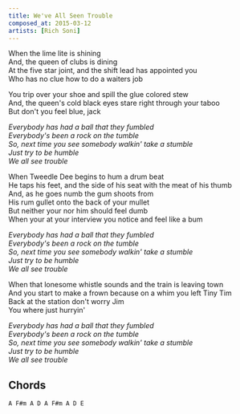 ```yaml
---
title: We've All Seen Trouble
composed_at: 2015-03-12
artists: [Rich Soni]
---
```


When the lime lite is shining  
And, the queen of clubs is dining  
At the five star joint, and the shift lead has appointed you  
Who has no clue how to do a waiters job  

You trip over your shoe and spill the glue colored stew  
And, the queen's cold black eyes stare right through your taboo  
But don't you feel blue, jack  

*Everybody has had a ball that they fumbled*  
*Everybody's been a rock on the tumble*  
*So, next time you see somebody walkin' take a stumble*  
*Just try to be humble*  
*We all see trouble*  

When Tweedle Dee begins to hum a drum beat  
He taps his feet, and the side of his seat with the meat of his thumb  
And, as he goes numb the gum shoots from  
His rum gullet onto the back of your mullet  
But neither your nor him should feel dumb  
When your at your interview you notice and feel like a bum  

*Everybody has had a ball that they fumbled*  
*Everybody's been a rock on the tumble*  
*So, next time you see somebody walkin' take a stumble*  
*Just try to be humble*  
*We all see trouble*  

When that lonesome whistle sounds and the train is leaving town  
And you start to make a frown because on a whim you left Tiny Tim  
Back at the station don't worry Jim  
You where just hurryin'  

*Everybody has had a ball that they fumbled*  
*Everybody's been a rock on the tumble*  
*So, next time you see somebody walkin' take a stumble*  
*Just try to be humble*  
*We all see trouble*  

## Chords

```
A F#m A D A F#m A D E
```
